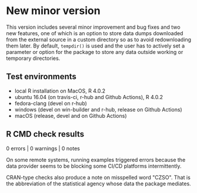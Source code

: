 # New minor version

This version includes several minor improvement and bug fixes and two new features, one of which is an option to store data dumps downloaded from the external source in a custom directory so as to avoid redownloading them later. By default, `tempdir()` is used and the user has to actively set a parameter or option for the package to store any data outside working or temporary directories.

## Test environments

* local R installation on MacOS, R 4.0.2
* ubuntu 16.04 (on travis-ci, r-hub and Github Actions), R 4.0.2
* fedora-clang (devel on r-hub)
* windows (devel on win-builder and r-hub, release on Github Actions)
* macOS (release, devel and on Github Actions)

## R CMD check results

0 errors | 0 warnings | 0 notes

On some remote systems, running examples triggered errors because the data provider seems to be blocking some CI/CD platforms intermittently.

CRAN-type checks also produce a note on misspelled word "CZSO".
That is the abbreviation of the statistical agency whose data the package mediates.
